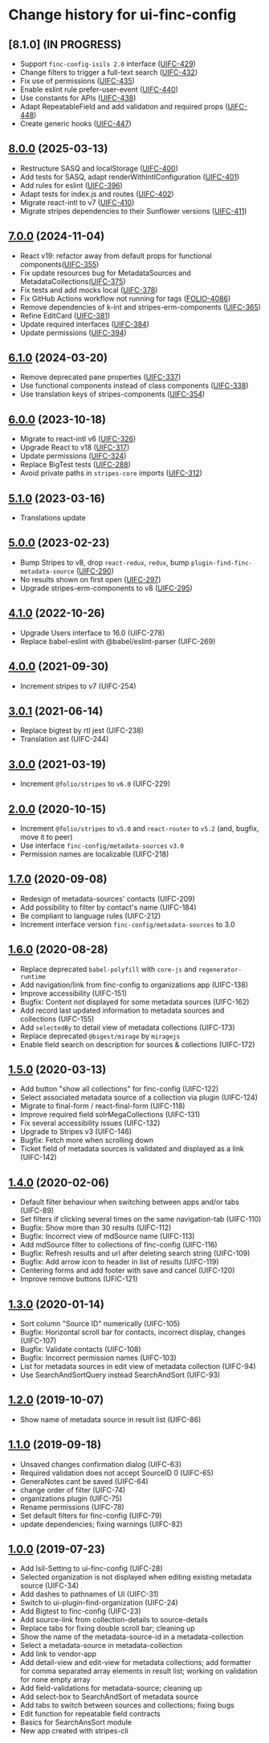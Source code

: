 # Change history for ui-finc-config

## [8.1.0] (IN PROGRESS)
* Support `finc-config-isils 2.0` interface ([UIFC-429](https://folio-org.atlassian.net/browse/UIFC-429))
* Change filters to trigger a full-text search ([UIFC-432](https://folio-org.atlassian.net/browse/UIFC-432))
* Fix use of permissions ([UIFC-435](https://folio-org.atlassian.net/browse/UIFC-435))
* Enable eslint rule prefer-user-event ([UIFC-440](https://folio-org.atlassian.net/browse/UIFC-440))
* Use constants for APIs ([UIFC-438](https://folio-org.atlassian.net/browse/UIFC-438))
* Adapt RepeatableField and add validation and required props ([UIFC-448](https://folio-org.atlassian.net/browse/UIFC-448))
* Create generic hooks ([UIFC-447](https://folio-org.atlassian.net/browse/UIFC-447))

## [8.0.0](https://github.com/folio-org/ui-finc-config/tree/v8.0.0) (2025-03-13)
* Restructure SASQ and localStorage ([UIFC-400](https://folio-org.atlassian.net/browse/UIFC-400))
* Add tests for SASQ, adapt renderWithIntlConfiguration ([UIFC-401](https://folio-org.atlassian.net/browse/UIFC-401))
* Add rules for eslint ([UIFC-396](https://folio-org.atlassian.net/browse/UIFC-396))
* Adapt tests for index.js and routes ([UIFC-402](https://folio-org.atlassian.net/browse/UIFC-402))
* Migrate react-intl to v7 ([UIFC-410](https://folio-org.atlassian.net/browse/UIFC-410))
* Migrate stripes dependencies to their Sunflower versions ([UIFC-411](https://folio-org.atlassian.net/browse/UIFC-411))

## [7.0.0](https://github.com/folio-org/ui-finc-config/tree/v7.0.0) (2024-11-04)
* React v19: refactor away from default props for functional components([UIFC-355](https://folio-org.atlassian.net/browse/UIFC-355))
* Fix update resources bug for MetadataSources and MetadataCollections([UIFC-375](https://folio-org.atlassian.net/browse/UIFC-375))
* Fix tests and add mocks local ([UIFC-378](https://folio-org.atlassian.net/browse/UIFC-378))
* Fix GitHub Actions workflow not running for tags ([FOLIO-4086](https://folio-org.atlassian.net/browse/FOLIO-4086))
* Remove dependencies of k-int and stripes-erm-components ([UIFC-365](https://folio-org.atlassian.net/browse/UIFC-365))
* Refine EditCard ([UIFC-381](https://folio-org.atlassian.net/browse/UIFC-381))
* Update required interfaces ([UIFC-384](https://folio-org.atlassian.net/browse/UIFC-384))
* Update permissions ([UIFC-394](https://folio-org.atlassian.net/browse/UIFC-394))

## [6.1.0](https://github.com/folio-org/ui-finc-config/tree/v6.1.0) (2024-03-20)
* Remove deprecated pane properties ([UIFC-337](https://issues.folio.org/browse/UIFC-337))
* Use functional components instead of class components ([UIFC-338](https://issues.folio.org/browse/UIFC-338))
* Use translation keys of stripes-components ([UIFC-354](https://folio-org.atlassian.net/browse/UIFC-354))

## [6.0.0](https://github.com/folio-org/ui-finc-config/tree/v6.0.0) (2023-10-18)
* Migrate to react-intl v6 ([UIFC-326](https://issues.folio.org/browse/UIFC-326))
* Upgrade React to v18 ([UIFC-317](https://issues.folio.org/browse/UIFC-317))
* Update permissions ([UIFC-324](https://issues.folio.org/browse/UIFC-324))
* Replace BigTest tests ([UIFC-288](https://issues.folio.org/browse/UIFC-288))
* Avoid private paths in `stripes-core` imports ([UIFC-312](https://issues.folio.org/browse/UIFC-312))

## [5.1.0](https://github.com/folio-org/ui-finc-config/tree/v5.1.0) (2023-03-16)
* Translations update

## [5.0.0](https://github.com/folio-org/ui-finc-config/tree/v5.0.0) (2023-02-23)
* Bump Stripes to v8, drop `react-redux`, `redux`, bump `plugin-find-finc-metadata-source` ([UIFC-290](https://issues.folio.org/browse/UIFC-290))
* No results shown on first open ([UIFC-297](https://issues.folio.org/browse/UIFC-297))
* Upgrade stripes-erm-components to v8 ([UIFC-295](https://issues.folio.org/browse/UIFC-295))

## [4.1.0](https://github.com/folio-org/ui-finc-config/tree/v4.1.0) (2022-10-26)
* Upgrade Users interface to 16.0 (UIFC-278)
* Replace babel-eslint with @babel/eslint-parser (UIFC-269)

## [4.0.0](https://github.com/folio-org/ui-finc-config/tree/v4.0.0) (2021-09-30)
* Increment stripes to v7 (UIFC-254)

## [3.0.1](https://github.com/folio-org/ui-finc-config/tree/v3.0.1) (2021-06-14)
* Replace bigtest by rtl jest (UIFC-238)
* Translation ast (UIFC-244)

## [3.0.0](https://github.com/folio-org/ui-finc-config/tree/v3.0.0) (2021-03-19)
* Increment `@folio/stripes` to `v6.0` (UIFC-229)

## [2.0.0](https://github.com/folio-org/ui-finc-config/tree/v2.0.0) (2020-10-15)
* Increment `@folio/stripes` to `v5.0` and `react-router` to `v5.2` (and, bugfix, move it to peer)
* Use interface `finc-config/metadata-sources` `v3.0`
* Permission names are localizable (UIFC-218)

## [1.7.0](https://github.com/folio-org/ui-finc-config/tree/v1.7.0) (2020-09-08)
* Redesign of metadata-sources' contacts (UIFC-209)
* Add possibility to filter by contact's name (UIFC-184)
* Be compliant to language rules (UIFC-212)
* Increment interface version `finc-config/metadata-sources` to 3.0

## [1.6.0](https://github.com/folio-org/ui-finc-config/tree/v1.6.0) (2020-08-28)
* Replace deprecated `babel-polyfill` with `core-js` and `regenerator-runtime`
* Add navigation/link from finc-config to organizations app (UIFC-138)
* Improve accessibility (UIFC-151)
* Bugfix: Content not displayed for some metadata sources (UIFC-162)
* Add record last updated information to metadata sources and collections (UIFC-155)
* Add `selectedBy` to detail view of metadata collections (UIFC-173)
* Replace deprecated `@bigest/mirage` by `miragejs`
* Enable field search on description for sources & collections (UIFC-172)

## [1.5.0](https://github.com/folio-org/ui-finc-config/tree/v1.5.0) (2020-03-13)
* Add button "show all collections" for finc-config (UIFC-122)
* Select associated metadata source of a collection via plugin (UIFC-124)
* Migrate to final-form / react-final-form (UIFC-118)
* Improve required field solrMegaCollections (UIFC-131)
* Fix several accessibility issues (UIFC-132)
* Upgrade to Stripes v3 (UIFC-146)
* Bugfix: Fetch more when scrolling down
* Ticket field of metadata sources is validated and displayed as a link (UIFC-142)

## [1.4.0](https://github.com/folio-org/ui-finc-config/tree/v1.4.0) (2020-02-06)
* Default filter behaviour when switching between apps and/or tabs (UIFC-89)
* Set filters if clicking several times on the same navigation-tab (UIFC-110)
* Bugfix: Show more than 30 results (UIFC-112)
* Bugfix: Incorrect view of mdSource name  (UIFC-113)
* Add mdSource filter to collections of finc-config (UIFC-116)
* Bugfix: Refresh results and url after deleting search string (UIFC-109)
* Bugfix: Add arrow icon to header in list of results (UIFC-119)
* Centering forms and add footer with save and cancel (UIFC-120)
* Improve remove buttons (UFIC-121)

## [1.3.0](https://github.com/folio-org/ui-finc-config/tree/v1.3.0) (2020-01-14)
* Sort column "Source ID" numerically (UIFC-105)
* Bugfix: Horizontal scroll bar for contacts, incorrect display, changes (UIFC-107)
* Bugfix: Validate contacts (UIFC-108)
* Bugfix: Incorrect permission names (UIFC-103)
* List for metadata sources in edit view of metadata collection (UIFC-94)
* Use SearchAndSortQuery instead SearchAndSort (UIFC-93)

## [1.2.0](https://github.com/folio-org/ui-finc-config/tree/v1.2.0) (2019-10-07)
* Show name of metadata source in result list (UIFC-86)

## [1.1.0](https://github.com/folio-org/ui-finc-config/tree/v1.1.0) (2019-09-18)
* Unsaved changes confirmation dialog (UIFC-63)
* Required validation does not accept SourceID 0 (UIFC-65)
* GeneraNotes cant be saved (UIFC-64)
* change order of filter (UIFC-74)
* organizations plugin (UIFC-75)
* Rename permissions (UIFC-78)
* Set default filters for finc-config (UIFC-79)
* update dependencies; fixing warnings (UIFC-82)

## [1.0.0](https://github.com/folio-org/ui-finc-config/tree/v1.0.0) (2019-07-23)
* Add Isil-Setting to ui-finc-config (UIFC-28)
* Selected organization is not displayed when editing existing metadata source (UIFC-34)
* Add dashes to pathnames of UI (UIFC-31)
* Switch to ui-plugin-find-organization (UIFC-24)
* Add Bigtest to finc-config (UIFC-23)
* Add source-link from collection-details to source-details
* Replace tabs for fixing double scroll bar; cleaning up
* Show the name of the metadata-source-id in a metadata-collection
* Select a metadata-source in metadata-collection
* Add link to vendor-app
* Add detail-view and edit-view for metadata collections; add formatter for comma separated array elements in result list; working on validation for none empty array
* Add field-validations for metadata-source; cleaning up
* Add select-box to SearchAndSort of metadata source
* Add tabs to switch between sources and collections; fixing bugs
* Edit function for repeatable field contracts
* Basics for SearchAnsSort module
* New app created with stripes-cli
